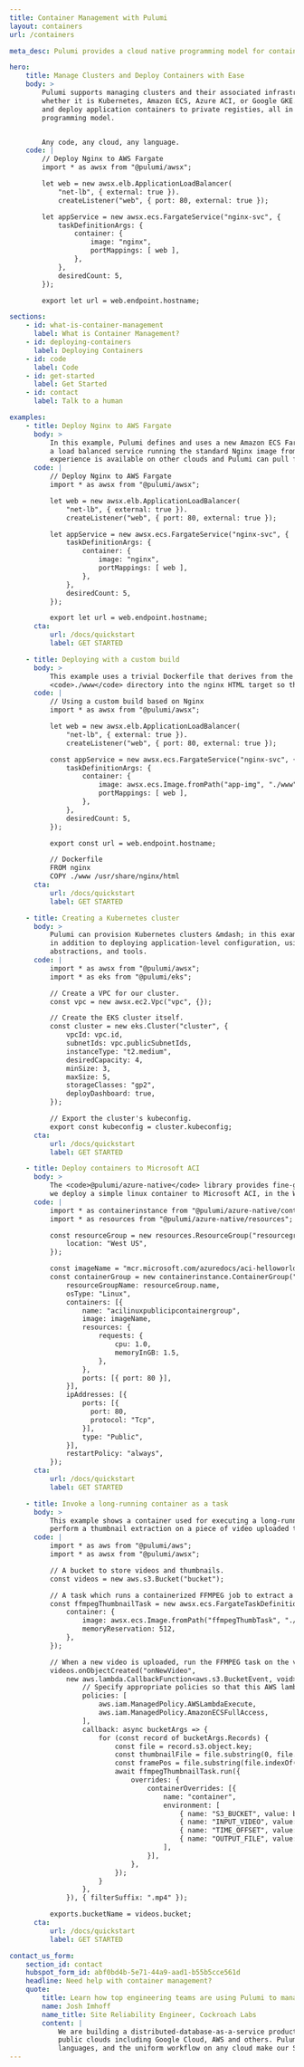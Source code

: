 ```yaml
---
title: Container Management with Pulumi
layout: containers
url: /containers

meta_desc: Pulumi provides a cloud native programming model for container management. Any code, any cloud, any app.

hero:
    title: Manage Clusters and Deploy Containers with Ease
    body: >
        Pulumi supports managing clusters and their associated infrastructure,
        whether it is Kubernetes, Amazon ECS, Azure ACI, or Google GKE. Build
        and deploy application containers to private registies, all in one
        programming model.


        Any code, any cloud, any language.
    code: |
        // Deploy Nginx to AWS Fargate
        import * as awsx from "@pulumi/awsx";

        let web = new awsx.elb.ApplicationLoadBalancer(
            "net-lb", { external: true }).
            createListener("web", { port: 80, external: true });

        let appService = new awsx.ecs.FargateService("nginx-svc", {
            taskDefinitionArgs: {
                container: {
                    image: "nginx",
                    portMappings: [ web ],
                },
            },
            desiredCount: 5,
        });

        export let url = web.endpoint.hostname;

sections:
    - id: what-is-container-management
      label: What is Container Management?
    - id: deploying-containers
      label: Deploying Containers
    - id: code
      label: Code
    - id: get-started
      label: Get Started
    - id: contact
      label: Talk to a human

examples:
    - title: Deploy Nginx to AWS Fargate
      body: >
          In this example, Pulumi defines and uses a new Amazon ECS Fargate cluster, and creates
          a load balanced service running the standard Nginx image from the Docker Hub. The same
          experience is available on other clouds and Pulumi can pull from any container registry.
      code: |
          // Deploy Nginx to AWS Fargate
          import * as awsx from "@pulumi/awsx";

          let web = new awsx.elb.ApplicationLoadBalancer(
              "net-lb", { external: true }).
              createListener("web", { port: 80, external: true });

          let appService = new awsx.ecs.FargateService("nginx-svc", {
              taskDefinitionArgs: {
                  container: {
                      image: "nginx",
                      portMappings: [ web ],
                  },
              },
              desiredCount: 5,
          });

          export let url = web.endpoint.hostname;
      cta:
          url: /docs/quickstart
          label: GET STARTED

    - title: Deploying with a custom build
      body: >
          This example uses a trivial Dockerfile that derives from the <code>nginx</code> base image and copies the
          <code>./www</code> directory into the nginx HTML target so that it will be served up.
      code: |
          // Using a custom build based on Nginx
          import * as awsx from "@pulumi/awsx";

          let web = new awsx.elb.ApplicationLoadBalancer(
              "net-lb", { external: true }).
              createListener("web", { port: 80, external: true });

          const appService = new awsx.ecs.FargateService("nginx-svc", {
              taskDefinitionArgs: {
                  container: {
                      image: awsx.ecs.Image.fromPath("app-img", "./www");
                      portMappings: [ web ],
                  },
              },
              desiredCount: 5,
          });

          export const url = web.endpoint.hostname;

          // Dockerfile
          FROM nginx
          COPY ./www /usr/share/nginx/html
      cta:
          url: /docs/quickstart
          label: GET STARTED

    - title: Creating a Kubernetes cluster
      body: >
          Pulumi can provision Kubernetes clusters &mdash; in this example, an AWS EKS cluster &mdash;
          in addition to deploying application-level configuration, using a standard set of languages,
          abstractions, and tools.
      code: |
          import * as awsx from "@pulumi/awsx";
          import * as eks from "@pulumi/eks";

          // Create a VPC for our cluster.
          const vpc = new awsx.ec2.Vpc("vpc", {});

          // Create the EKS cluster itself.
          const cluster = new eks.Cluster("cluster", {
              vpcId: vpc.id,
              subnetIds: vpc.publicSubnetIds,
              instanceType: "t2.medium",
              desiredCapacity: 4,
              minSize: 3,
              maxSize: 5,
              storageClasses: "gp2",
              deployDashboard: true,
          });

          // Export the cluster's kubeconfig.
          export const kubeconfig = cluster.kubeconfig;
      cta:
          url: /docs/quickstart
          label: GET STARTED

    - title: Deploy containers to Microsoft ACI
      body: >
          The <code>@pulumi/azure-native</code> library provides fine-grained control of Azure resources. In this example,
          we deploy a simple linux container to Microsoft ACI, in the West US zone.
      code: |
          import * as containerinstance from "@pulumi/azure-native/containerinstance";
          import * as resources from "@pulumi/azure-native/resources";

          const resourceGroup = new resources.ResourceGroup("resourcegroup", {
              location: "West US",
          });

          const imageName = "mcr.microsoft.com/azuredocs/aci-helloworld";
          const containerGroup = new containerinstance.ContainerGroup("containerGroup", {
              resourceGroupName: resourceGroup.name,
              osType: "Linux",
              containers: [{
                  name: "acilinuxpublicipcontainergroup",
                  image: imageName,
                  resources: {
                      requests: {
                          cpu: 1.0,
                          memoryInGB: 1.5,
                      },
                  },
                  ports: [{ port: 80 }],
              }],
              ipAddresses: [{
                  ports: [{
                    port: 80,
                    protocol: "Tcp",
                  }],
                  type: "Public",
              }],
              restartPolicy: "always",
          });
      cta:
          url: /docs/quickstart
          label: GET STARTED

    - title: Invoke a long-running container as a task
      body: >
          This example shows a container used for executing a long-running task. Here, we use a container to
          perform a thumbnail extraction on a piece of video uploaded to an S3 bucket.
      code: |
          import * as aws from "@pulumi/aws";
          import * as awsx from "@pulumi/awsx";

          // A bucket to store videos and thumbnails.
          const videos = new aws.s3.Bucket("bucket");

          // A task which runs a containerized FFMPEG job to extract a thumbnail image.
          const ffmpegThumbnailTask = new awsx.ecs.FargateTaskDefinition("ffmpegThumbTask", {
              container: {
                  image: awsx.ecs.Image.fromPath("ffmpegThumbTask", "./docker-ffmpeg-thumb"),
                  memoryReservation: 512,
              },
          });

          // When a new video is uploaded, run the FFMPEG task on the video file.
          videos.onObjectCreated("onNewVideo",
              new aws.lambda.CallbackFunction<aws.s3.BucketEvent, void>("onNewVideo", {
                  // Specify appropriate policies so that this AWS lambda can run EC2 tasks.
                  policies: [
                      aws.iam.ManagedPolicy.AWSLambdaExecute,
                      aws.iam.ManagedPolicy.AmazonECSFullAccess,
                  ],
                  callback: async bucketArgs => {
                      for (const record of bucketArgs.Records) {
                          const file = record.s3.object.key;
                          const thumbnailFile = file.substring(0, file.indexOf('_')) + '.jpg';
                          const framePos = file.substring(file.indexOf('_')+1, file.indexOf('.')).replace('-',':');
                          await ffmpegThumbnailTask.run({
                              overrides: {
                                  containerOverrides: [{
                                      name: "container",
                                      environment: [
                                          { name: "S3_BUCKET", value: bucketName.get() },
                                          { name: "INPUT_VIDEO", value: file },
                                          { name: "TIME_OFFSET", value: framePos },
                                          { name: "OUTPUT_FILE", value: thumbnailFile },
                                      ],
                                  }],
                              },
                          });
                      }
                  },
              }), { filterSuffix: ".mp4" });

          exports.bucketName = videos.bucket;
      cta:
          url: /docs/quickstart
          label: GET STARTED

contact_us_form:
    section_id: contact
    hubspot_form_id: abf0bd4b-5e71-44a9-aad1-b55b5cce561d
    headline: Need help with container management?
    quote:
        title: Learn how top engineering teams are using Pulumi to manage containers in any cloud.
        name: Josh Imhoff
        name_title: Site Reliability Engineer, Cockroach Labs
        content: |
            We are building a distributed-database-as-a-service product that runs on Kubernetes clusters across multiple
            public clouds including Google Cloud, AWS and others. Pulumi's declarative model, the support for familiar programming
            languages, and the uniform workflow on any cloud make our SRE team much more efficient.
---
```

